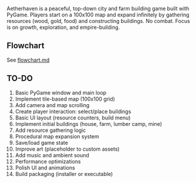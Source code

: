 Aetherhaven is a peaceful, top-down city and farm building game built with PyGame. Players start on a 100x100 map and expand infinitely by gathering resources (wood, gold, food) and constructing buildings. No combat. Focus is on growth, exploration, and empire-building.

## Flowchart
See [flowchart.md](flowchart.md)

## TO-DO

1. Basic PyGame window and main loop
2. Implement tile-based map (100x100 grid)
3. Add camera and map scrolling
4. Create player interaction: select/place buildings
5. Basic UI layout (resource counters, build menu)
6. Implement initial buildings (house, farm, lumber camp, mine)
7. Add resource gathering logic
8. Procedural map expansion system
9. Save/load game state
10. Improve art (placeholder to custom assets)
11. Add music and ambient sound
12. Performance optimizations
13. Polish UI and animations
14. Build packaging (installer or executable)
